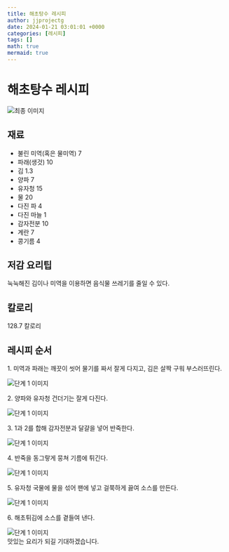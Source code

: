 ```yaml
---
title: 해초탕수 레시피
author: jjprojectg
date: 2024-01-21 03:01:01 +0000
categories: [레시피]
tags: []
math: true
mermaid: true
---
```

<meta name="og:type" content="website"/>
<meta charset="UTF-8"/>
<div class="header">
  <h1>해초탕수 레시피</h1>
</div>

<div class="container my-4">
  <div class="row">
    <div class="col-12 col-md-6">
      <div class="recipe-image">
        <img src="http://www.foodsafetykorea.go.kr/uploadimg/20141118/20141118102023_1416273623333.jpg" class="step-image" alt="최종 이미지"/>
      </div>
    </div>
    <div class="col-12 col-md-6">
      <div class="ingredients">
        <h2>재료</h2>
        <ul class="card">
          <li> 불린 미역(혹은 물미역) 7 </li>
          <li>  파래(생것) 10 </li>
          <li>  김 1.3 </li>
          <li>  양파 7 </li>
          <li>  유자청 15 </li>
          <li>  물 20 </li>
          <li>  다진 파 4 </li>
          <li>  다진 마늘 1 </li>
          <li>  감자전분 10 </li>
          <li>  계란 7 </li>
          <li>  콩기름 4 </li>
</ul>
      </div>
    </div>
    <div class="col-12 col-md-6">
      <div class="ingredients">
        <h2>저감 요리팁</h2>
        <div class="card"> 
          <p>
            눅눅해진 김이나 미역을 이용하면 음식물 쓰레기를 줄일 수 있다.
          </p>
        </div>
      </div>
      <div class="ingredients">
        <h2>칼로리</h2>
        <div class="card"> 
          <p>
            128.7 칼로리
          </p>
        </div>
      </div>
    </div>
  </div>

  <h2 class="my-4">레시피 순서</h2>
  <div class="card recipe-card">
    <div class="card-body recipe-step">
      <p class="card-text step-description">1. 미역과 파래는 깨끗이 씻어 물기를 짜서 잘게 다지고, 김은 살짝 구워 부스러뜨린다.</p>
      <img src="http://www.foodsafetykorea.go.kr/uploadimg/cook/757-1.jpg" alt="단계 1 이미지" class="step-image"/>
    </div>
  </div>
  <div class="card recipe-card">
    <div class="card-body recipe-step">
      <p class="card-text step-description">2. 양파와 유자청 건더기는 잘게 다진다.</p>
      <img src="http://www.foodsafetykorea.go.kr/uploadimg/cook/757-2.jpg" alt="단계 1 이미지" class="step-image"/>
    </div>
  </div>
  <div class="card recipe-card">
    <div class="card-body recipe-step">
      <p class="card-text step-description">3. 1과 2를 합해 감자전분과 달걀을 넣어 반죽한다.</p>
      <img src="http://www.foodsafetykorea.go.kr/uploadimg/cook/757-3.jpg" alt="단계 1 이미지" class="step-image"/>
    </div>
  </div>
  <div class="card recipe-card">
    <div class="card-body recipe-step">
      <p class="card-text step-description">4. 반죽을 동그랗게 뭉쳐 기름에 튀긴다.</p>
      <img src="http://www.foodsafetykorea.go.kr/uploadimg/cook/757-4.jpg" alt="단계 1 이미지" class="step-image"/>
    </div>
  </div>
  <div class="card recipe-card">
    <div class="card-body recipe-step">
      <p class="card-text step-description">5. 유자청 국물에 물을 섞어 팬에 넣고 걸쭉하게 끓여 소스를 만든다.</p>
      <img src="http://www.foodsafetykorea.go.kr/uploadimg/cook/757-5.jpg" alt="단계 1 이미지" class="step-image"/>
    </div>
  </div>
  <div class="card recipe-card">
    <div class="card-body recipe-step">
      <p class="card-text step-description">6. 해초튀김에 소스를 곁들여 낸다.</p>
      <img src="http://www.foodsafetykorea.go.kr/uploadimg/cook/757-6.jpg" alt="단계 1 이미지" class="step-image"/>
    </div>
  </div>

</div>
맛있는 요리가 되길 기대하겠습니다.
